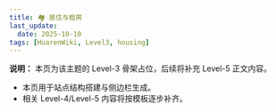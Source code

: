 ```yaml
---
title: 🏘️ 居住与租房
last_update:
  date: 2025-10-10
tags: [HuarenWiki, Level3, housing]
---
```

**说明：** 本页为该主题的 Level-3 骨架占位，后续将补充 Level-5 正文内容。

- 本页用于站点结构搭建与侧边栏生成。
- 相关 Level-4/Level-5 内容将按模板逐步补齐。
